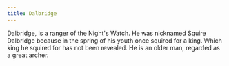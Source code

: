 ```yaml
---
title: Dalbridge
---
```


Dalbridge, is a ranger of the Night's Watch. He was nicknamed Squire Dalbridge because in the spring of his youth once squired for a king. Which king he squired for has not been revealed. He is an older man, regarded as a great archer.


